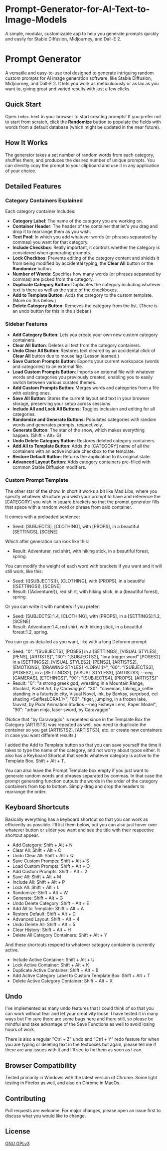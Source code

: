 # Prompt-Generator-for-AI-Text-to-Image-Models
A simple, modular, customizable app to help you generate prompts quickly and easily for Stable Diffusion, Midjourney, and Dall-E 2.

# Prompt Generator

A versatile and easy-to-use tool designed to generate intriguing random custom prompts for AI image generation software, like Stable Diffusion, Midjourney, and Dall-E 2. It lets you work as meticuluously or as lax as you want to, giving great and varied results with just a few clicks.

## Quick Start

Open `index.html` in your browser to start creating prompts! If you prefer not to start from scratch, click the **Randomize** button to populate the fields with words from a default database (which might be updated in the near future). 

## How It Works

The generator takes a set number of random words from each category, shuffles them, and produces the desired number of unique prompts. You can directly copy the prompt to your clipboard and use it in any application of your choice.

## Detailed Features

### Category Containers Explained

Each category container includes:

- **Category Label**: The name of the category you are working on.
- **Container Header**: The header of the container that let's you drag and drop it to rearrange them as you wish.
- **Text Pool**: In which you add whatever words (or phrases separated by commas) you want for that category.
- **Include Checkbox**: Really important, it controls whether the category is considered when generating prompts.
- **Lock Checkbox**: Prevents editing of the category content and shields it from being modified by accidental typing, the **Clear All** button or the **Randomize** button.
- **Number of Words**: Specifies how many words (or phrases separated by commas) are picked from the category.
- **Duplicate Category Button**: Duplicates the category including whatever text is there as well as the state of the checkboxes.
- **Add to Template Button**: Adds the category to the custom template. (More on this below.)
- **Delete Category Button**: Removes the category from the list. (There is an undo button for this in the sidebar.)

### Sidebar Features

- **Add Category Button**: Lets you create your own new custom category containers.
- **Clear All Button**: Deletes all text from the category containers.
- **Undo Clear All Button**: Restores text cleared by an accidental click of **Clear All** button due to mouse lag (Lesson learned.)
- **Save Custom Prompts Button**: Exports your current workspace (words and categories) to an external file.
- **Load Custom Prompts Button**: Imports an external file with whatever words and categories you previously created, enabling you to easily switch between various curated themes.
- **Add Custom Prompts Button**: Merges words and categories from a file with existing ones.
- **Save All Button**: Stores the current layout and text in your browser storage, preserving your setup across sessions.
- **Include All and Lock All Buttons**: Toggles inclusion and editing for all categories.
- **Randomize and Generate Buttons**: Populates categories with random words and generates prompts, respectively.
- **Generate Button**: The star of the show, which makes everything happen. (Shift + Alt+ G)
- **Undo Delete Category Button**: Restores deleted category containers.
- **Add All to Template Button**: Adds the [CATEGORY] name of all the containers with an active include checkbox to the template.
- **Restore Default Button**: Returns the application to its original state.
- **Advanced Layout Button**: Adds category containers pre-filled with common Stable Diffusion modifiers.

### Custom Prompt Template

The other star of the show. In short it works a bit like Mad Libs, where you specify whatever structure you wish your prompt to have and reference the [CATEGORY] you wish in square brackets so that the prompt generator fills that space with a random word or phrase from said container.

It comes with a preloaded sentence: 

- Seed: [SUBJECTS], [CLOTHING], with [PROPS], in a beautiful [SETTINGS], [SCENE]

Which after generation can look like this: 

- Result: Adventurer, red shirt, with hiking stick, in a beautiful forest, spring.

You can modify the weight of each word with brackets if you want and it will still work, like this: 

- Seed: (([SUBJECTS])), [CLOTHING], with [PROPS], in a beautiful ([SETTINGS]), [SCENE]
- Result: ((Adventurer)), red shirt, with hiking stick, in a (beautiful forest), spring.

Or you can write it with numbers if you prefer:

- Seed: [SUBJECTS]:1.4, [CLOTHING], with [PROPS], in a [SETTINGS]:1.2, [SCENE]
- Result: Adventurer:1.4, red shirt, with hiking stick, in a beautiful forest:1.2, spring.

You can go as detailed as you want, like with a long Deforum prompt:

- Seed: "0": "[SUBJECTS], [POSES] in a [SETTINGS], [VISUAL STYLES], [PENS], [ARTISTS]",
    "30": "[SUBJECTS2], "lora trigger word" [POSES2] in a [SETTINGS2], [VISUAL STYLES2], [PENS2], [ARTISTS2], [EMOTIONS], [DRAWING STYLES] <LORA1.1>", "60": "[SUBJECTS3], [POSES2], in a [SETTINGS2], [VISUAL STYLES3], [ARTISTS3] --neg [CAMERAS], [ETCHINGS]", "90": "[SUBJECTS4], [PROPS], [ARTISTS]"
- Result: "0": "a strong greek god, wrestling in a Mountain Range, Stuckist, Pastel Art, by Caravaggio",
    "30": "caveman, taking_a_selfie standing in a futuristic city, Visual Novel, Ink, by Banksy, surprised, cel shading <SelfiesLORA1.1>", "60": "tiger, jumping, in a frozen lake, fauvist, by Pixar Animation Studios --neg Fisheye Lens, Paper Model", "90": "urban ninja, laser sword, by Caravaggio"
    
(Notice that "by Caravaggio" is repeated since in the Template Box the Category [ARTISTS] was repeated as well, you need to duplicate the container so you get [ARTISTS2], [ARTISTS3], etc. or create new containers in case you want different results.)
    
I added the Add to Template button so that you can save yourself the time it takes to type the name of the category, and not worry about typos either. It also has a Keyboard Shortcut that sends whatever category is active to the Template Box. Shift + Alt + T.

You can also leave the Prompt Template box empty if you just want to generate random words and phrases separated by commas. In that case the prompt generating function outputs the words in the order of the category containers from top to bottom. Simply drag and drop the headers to rearrange the order.

## Keyboard Shortcuts

Basically everything has a keyboard shortcut so that you can work as efficiently as possible. I'll list them below, but you can also just hover over whatever button or slider you want and see the title with their respective shortcut appear.

- Add Category: Shift + Alt + N
- Clear All: Shift + Alt + C
- Undo Clear All: Shift + Alt + Q
- Save Custom Prompts: Shift + Alt + S
- Load Custom Prompts: Shift + Alt + O
- Add Custom Prompts: Shift + Alt + 2
- Save All: Shift + Alt + M
- Include All: Shift + Alt + P
- Lock All: Shift + Alt + L
- Randomize: Shift + Alt + W
- Generate: Shift + Alt + G
- Undo Delete Category: Shift + Alt + E 
- Add All to Template: Shift + Alt + A
- Restore Default: Shift + Alt + D
- Advanced Layout: Shift + Alt + 4
- Undo Delete All: Shift + Alt + 5
- Clear History: Shift + Alt + H
- Delete All Category Containers: Shift + Alt + Y

And these shortcuts respond to whatever category container is currently active.
- Include Active Container: Shift + Alt + U
- Lock Active Container: Shift + Alt + K
- Duplicate Active Container: Shift + Alt + B
- Add Active Category Label to Custom Template Box: Shift + Alt + T
- Delete Active Category Container: Shift + Alt + X

## Undo

I've implemented as many undo features that I could think of so that you can work without fear and let your creativity loose. I have tested it in many ways but I'm sure there are some bugs here and there still, so please be mindful and take advantage of the Save Functions as well to avoid losing hours of work.

There is also a regular "Ctrl + Z" undo and "Ctrl + Y" redo feature for when you are typing or deleting text in the textboxes but again, please tell me if there are any issues with it and I'll see to fix them as soon as I can.

## Browser Compatibility

Tested primarily in Windows with the latest version of Chrome. Some light testing in Firefox as well, and also on Chrome in MacOs.

## Contributing

Pull requests are welcome. For major changes, please open an issue first to discuss what you would like to change.

## License

[GNU GPLv3](https://choosealicense.com/licenses/gpl-3.0/)
